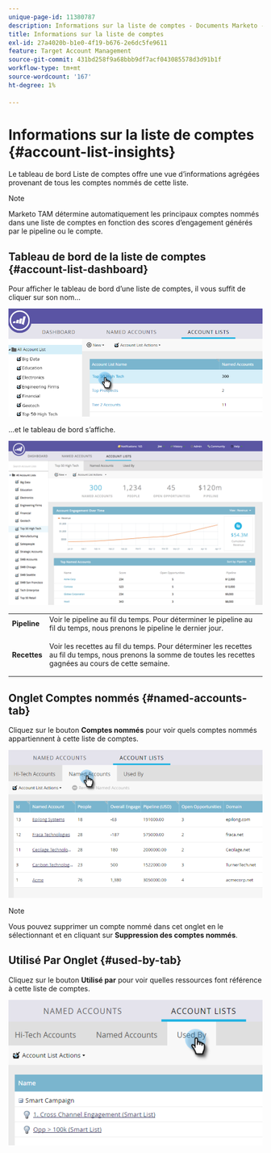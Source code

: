 ```yaml
---
unique-page-id: 11380787
description: Informations sur la liste de comptes - Documents Marketo - Documentation du produit
title: Informations sur la liste de comptes
exl-id: 27a4020b-b1e0-4f19-b676-2e6dc5fe9611
feature: Target Account Management
source-git-commit: 431bd258f9a68bbb9df7acf043085578d3d91b1f
workflow-type: tm+mt
source-wordcount: '167'
ht-degree: 1%

---
```


# Informations sur la liste de comptes {#account-list-insights}

Le tableau de bord Liste de comptes offre une vue d’informations agrégées provenant de tous les comptes nommés de cette liste.

>[!NOTE]
>
>Marketo TAM détermine automatiquement les principaux comptes nommés dans une liste de comptes en fonction des scores d’engagement générés par le pipeline ou le compte.

## Tableau de bord de la liste de comptes {#account-list-dashboard}

Pour afficher le tableau de bord d’une liste de comptes, il vous suffit de cliquer sur son nom...

![](assets/one-new.png)

...et le tableau de bord s’affiche.

![](assets/two-new-1.png)

<table> 
 <tbody> 
  <tr> 
   <td colspan="1"><strong>Pipeline</strong></td> 
   <td colspan="1">Voir le pipeline au fil du temps. Pour déterminer le pipeline au fil du temps, nous prenons le pipeline le dernier jour.</td> 
  </tr> 
  <tr> 
   <td><strong>Recettes</strong></td> 
   <td><p>Voir les recettes au fil du temps. Pour déterminer les recettes au fil du temps, nous prenons la somme de toutes les recettes gagnées au cours de cette semaine.</p></td> 
  </tr> 
 </tbody> 
</table>

## Onglet Comptes nommés {#named-accounts-tab}

Cliquez sur le bouton **Comptes nommés** pour voir quels comptes nommés appartiennent à cette liste de comptes.

![](assets/three-1.png)

>[!NOTE]
>
>Vous pouvez supprimer un compte nommé dans cet onglet en le sélectionnant et en cliquant sur **Suppression des comptes nommés**.

## Utilisé Par Onglet {#used-by-tab}

Cliquez sur le bouton **Utilisé par** pour voir quelles ressources font référence à cette liste de comptes.

![](assets/four-2.png)
